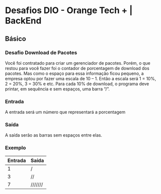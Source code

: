 # Desafios DIO - Orange Tech + | BackEnd

## Básico

### Desafio Download de Pacotes

Você foi contratado para criar um gerenciador de pacotes. Porém, o que restou para você fazer foi o contador de porcentagem de download dos pacotes. Mas como o espaço para essa informação ficou pequeno, a empresa optou por fazer uma escala de 10 – 1. Então a escala será 1 = 10%, 2 = 20%, 3 = 30% e etc.
Para cada 10% de download, o programa deve printar, em sequência e sem espaços, uma barra “/”.

### Entrada

A entrada será um número que representará a porcentagem

### Saída

A saída serão as barras sem espaços entre elas.

### Exemplo

| Entrada | Saída   |
| ------- | ------- |
| 1       | /       |
| 3       | //      |
| 7       | /////// |
